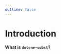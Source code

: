 ```yaml
---
outline: false
---
```


# Introduction

#### What is `dotenv-subst`?

<!-- @include: ../README.md#intro -->

<!-- @include: ../README.md#contribution -->

<!-- @include: ../README.md#license -->
